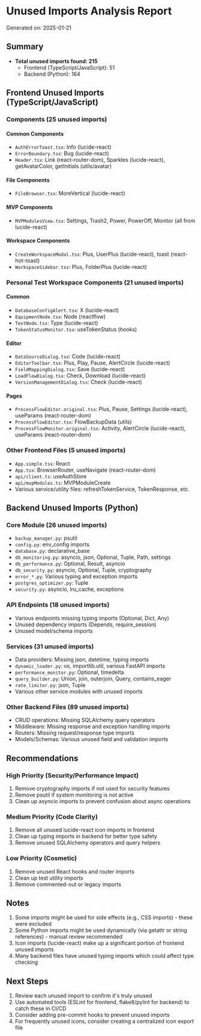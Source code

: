 # Unused Imports Analysis Report

Generated on: 2025-01-21

## Summary

- **Total unused imports found: 215**
  - Frontend (TypeScript/JavaScript): 51
  - Backend (Python): 164

## Frontend Unused Imports (TypeScript/JavaScript)

### Components (25 unused imports)

#### Common Components
- `AuthErrorToast.tsx`: Info (lucide-react)
- `ErrorBoundary.tsx`: Bug (lucide-react)
- `Header.tsx`: Link (react-router-dom), Sparkles (lucide-react), getAvatarColor, getInitials (utils/avatar)

#### File Components
- `FileBrowser.tsx`: MoreVertical (lucide-react)

#### MVP Components
- `MVPModulesView.tsx`: Settings, Trash2, Power, PowerOff, Monitor (all from lucide-react)

#### Workspace Components
- `CreateWorkspaceModal.tsx`: Plus, UserPlus (lucide-react), toast (react-hot-toast)
- `WorkspaceSidebar.tsx`: Plus, FolderPlus (lucide-react)

### Personal Test Workspace Components (21 unused imports)

#### Common
- `DatabaseConfigAlert.tsx`: X (lucide-react)
- `EquipmentNode.tsx`: Node (reactflow)
- `TextNode.tsx`: Type (lucide-react)
- `TokenStatusMonitor.tsx`: useTokenStatus (hooks)

#### Editor
- `DataSourceDialog.tsx`: Code (lucide-react)
- `EditorToolbar.tsx`: Plus, Play, Pause, AlertCircle (lucide-react)
- `FieldMappingDialog.tsx`: Save (lucide-react)
- `LoadFlowDialog.tsx`: Check, Download (lucide-react)
- `VersionManagementDialog.tsx`: Check (lucide-react)

#### Pages
- `ProcessFlowEditor.original.tsx`: Plus, Pause, Settings (lucide-react), useParams (react-router-dom)
- `ProcessFlowEditor.tsx`: FlowBackupData (utils)
- `ProcessFlowMonitor.original.tsx`: Activity, AlertCircle (lucide-react), useParams (react-router-dom)

### Other Frontend Files (5 unused imports)
- `App.simple.tsx`: React
- `App.tsx`: BrowserRouter, useNavigate (react-router-dom)
- `api/client.ts`: useAuthStore
- `api/mvpModules.ts`: MVPModuleCreate
- Various service/utility files: refreshTokenService, TokenResponse, etc.

## Backend Unused Imports (Python)

### Core Module (26 unused imports)
- `backup_manager.py`: psutil
- `config.py`: env_config imports
- `database.py`: declarative_base
- `db_monitoring.py`: asyncio, json, Optional, Tuple, Path, settings
- `db_performance.py`: Optional, Result, asyncio
- `db_security.py`: asyncio, Optional, Tuple, cryptography
- `error_*.py`: Various typing and exception imports
- `postgres_optimizer.py`: Tuple
- `security.py`: asyncio, lru_cache, exceptions

### API Endpoints (18 unused imports)
- Various endpoints missing typing imports (Optional, Dict, Any)
- Unused dependency imports (Depends, require_session)
- Unused model/schema imports

### Services (31 unused imports)
- Data providers: Missing json, datetime, typing imports
- `dynamic_loader.py`: os, importlib.util, various FastAPI imports
- `performance_monitor.py`: Optional, timedelta
- `query_builder.py`: Union, join, outerjoin, Query, contains_eager
- `rate_limiter.py`: json, Tuple
- Various other service modules with unused imports

### Other Backend Files (89 unused imports)
- CRUD operations: Missing SQLAlchemy query operators
- Middleware: Missing response and exception handling imports
- Routers: Missing request/response type imports
- Models/Schemas: Various unused field and validation imports

## Recommendations

### High Priority (Security/Performance Impact)
1. Remove cryptography imports if not used for security features
2. Remove psutil if system monitoring is not active
3. Clean up asyncio imports to prevent confusion about async operations

### Medium Priority (Code Clarity)
1. Remove all unused lucide-react icon imports in frontend
2. Clean up typing imports in backend for better type safety
3. Remove unused SQLAlchemy operators and query helpers

### Low Priority (Cosmetic)
1. Remove unused React hooks and router imports
2. Clean up test utility imports
3. Remove commented-out or legacy imports

## Notes

1. Some imports might be used for side effects (e.g., CSS imports) - these were excluded
2. Some Python imports might be used dynamically (via getattr or string references) - manual review recommended
3. Icon imports (lucide-react) make up a significant portion of frontend unused imports
4. Many backend files have unused typing imports which could affect type checking

## Next Steps

1. Review each unused import to confirm it's truly unused
2. Use automated tools (ESLint for frontend, flake8/pylint for backend) to catch these in CI/CD
3. Consider adding pre-commit hooks to prevent unused imports
4. For frequently unused icons, consider creating a centralized icon export file